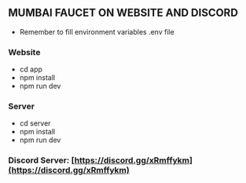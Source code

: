 ## MUMBAI FAUCET ON WEBSITE AND DISCORD

- Remember to fill environment variables .env file
### Website
- cd app
- npm install
- npm run dev

### Server
- cd server
- npm install
- npm run dev

### Discord Server: [https://discord.gg/xRmffykm](https://discord.gg/xRmffykm) 